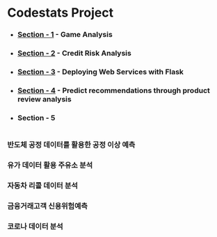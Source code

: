 # Codestats Project
* ### [Section - 1](https://github.com/Raziel-JKM/Mini-Project/tree/main/Codestats%20Project-1) - Game Analysis

* ### [Section - 2](https://github.com/Raziel-JKM/Mini-Project/tree/main/Codestats%20Project-2) - Credit Risk Analysis

* ### [Section - 3](https://github.com/Raziel-JKM/Mini-Project/tree/main/Codestats%20Project-3) - Deploying Web Services with Flask

* ### [Section - 4](https://github.com/Raziel-JKM/Mini-Project/tree/main/Codestats%20Project-4) - Predict recommendations through product review analysis

* ### Section - 5

# 
### 반도체 공정 데이터를 활용한 공정 이상 예측

### 유가 데이터 활용 주유소 분석

### 자동차 리콜 데이터 분석

### 금융거래고객 신용위험예측

### 코로나 데이터 분석
